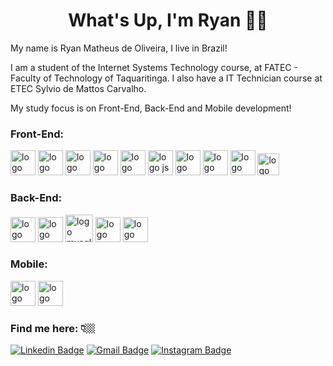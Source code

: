 <h1 align="center">What's Up, I'm Ryan 👋🏼</h1>

<p>My name is Ryan Matheus de Oliveira, I live in Brazil!</p>

<p>I am a student of the Internet Systems Technology course, at FATEC - Faculty of Technology of Taquaritinga. I also have a IT Technician course at ETEC Sylvio de Mattos Carvalho.</p>

<p>My study focus is on Front-End, Back-End and Mobile development!</p>

<h3>Front-End:</h3>
<a href="#"><img width="40" src="https://cdn.icon-icons.com/icons2/2107/PNG/128/file_type_html_icon_130541.png" alt="logo html"></a>
<a href="#"><img width="40" src="https://cdn.icon-icons.com/icons2/2107/PNG/128/file_type_css_icon_130661.png" alt="logo css"></a>
<a href="#"><img width="40" src="https://cdn.icon-icons.com/icons2/2107/PNG/128/file_type_sass_icon_130182.png" alt="logo sass"></a>
<a href="#"><img width="40" src="https://cdn.icon-icons.com/icons2/2415/PNG/128/less_plain_wordmark_logo_icon_146437.png" alt="logo less"></a>
<a href="#"><img width="40" src="https://cdn.icon-icons.com/icons2/2107/PNG/128/file_type_tailwind_icon_130128.png" alt="logo tailwind"></a>
<a href="#"><img width="40" src="https://cdn.icon-icons.com/icons2/2107/PNG/128/file_type_js_official_icon_130509.png" alt="logo js"></a>
<a href="#"><img width="40" src="https://cdn.icon-icons.com/icons2/2107/PNG/128/file_type_vue_icon_130078.png" alt="logo vue"></a>
<a href="#"><img width="40" src="https://cdn.icon-icons.com/icons2/2107/PNG/128/file_type_nuxt_icon_130293.png" alt="logo nuxt"></a>
<a href="#"><img width="40" src="https://cdn.icon-icons.com/icons2/2415/PNG/128/bootstrap_plain_logo_icon_146619.png" alt="logo bootstrap"></a>
<a href="#"><img width="35" src="https://iconape.com/wp-content/png_logo_vector/bulma-logo.png" alt="logo bulma"></a>

<h3>Back-End:</h3>
<a href="#"><img width="40" src="https://cdn.icon-icons.com/icons2/2107/PNG/128/file_type_php_icon_130266.png" alt="logo php"></a>
<a href="#"><img width="40" src="https://cdn.icon-icons.com/icons2/2107/PNG/128/file_type_node_icon_130301.png" alt="logo node"></a>
<a href="#"><img width="44" src="https://cdn.icon-icons.com/icons2/2415/PNG/128/mysql_original_wordmark_logo_icon_146417.png" alt="logo mysql"></a>
<a href="#"><img width="40" src="https://cdn.icon-icons.com/icons2/2107/PNG/128/file_type_mongo_icon_130383.png" alt="logo mongo"></a>
<a href="#"><img width="40" src="https://img.icons8.com/color/2x/microsoft-sql-server.png" alt="logo sqlsqerver"></a>

<h3>Mobile:</h3>
<a href="#"><img width="40" src="https://cdn.icon-icons.com/icons2/2415/PNG/128/java_original_logo_icon_146458.png" alt="logo java"></a>
<a href="#"><img width="40" src="https://cdn.icon-icons.com/icons2/2415/PNG/128/react_original_logo_icon_146374.png" alt="logo reactnative"></a>

<h3>Find me here: 👇🏼</h3>

[![Linkedin Badge](https://img.shields.io/badge/-LinkedIn-blue?style=flat-square&logo=Linkedin&logoColor=white&link=https://www.linkedin.com/in/ryanmatheus/)](https://www.linkedin.com/in/ryanmatheus/) [![Gmail Badge](https://img.shields.io/badge/-Gmail-red?style=flat-square&logo=Gmail&logoColor=white&link=mailto:oryan424@gmail.com)](mailto:oryan424@gmail.com) [![Instagram Badge](https://img.shields.io/badge/-Instagram-violet?style=flat-square&logo=Instagram&logoColor=white&link=https://www.instagram.com/isryanmatheus/)](https://www.instagram.com/isryanmatheus/) 
